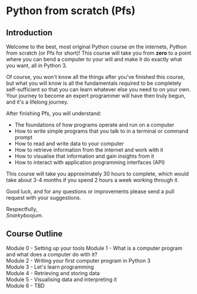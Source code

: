 # Python from scratch (Pfs)

## Introduction

Welcome to the best, most original Python course on the internets, Python from scratch (or Pfs for short)! This course will take you from __zero__ to a point where you can bend a computer to your will and make it do exactly what you want, all in Python 3.

Of course, you won't know all the things after you've finished this course, but what you will know is all the fundamentals required to be completely self-sufficient so that you can learn whatever else you need to on your own. Your journey to become an expert programmer will have then truly begun, and it's a lifelong journey.

After finishing Pfs, you will understand:

* The foundations of how programs operate and run on a computer
* How to write simple programs that you talk to in a terminal or command prompt
* How to read and write data to your computer
* How to retrieve information from the internet and work with it
* How to visualise that information and gain insights from it
* How to interact with application programming interfaces (API)

This course will take you approximately 30 hours to complete, which would take about 3-4 months if you spend 2 hours a week working through it.

Good luck, and for any questions or improvements please send a pull request with your suggestions.

Respectfully,<br />
_Snarkyboojum_.

## Course Outline

Module 0 - Setting up your tools
Module 1 - What is a computer program and what does a computer do with it?<br />
Module 2 - Writing your first computer program in Python 3<br />
Module 3 - Let's learn programming<br />
Module 4 - Retrieving and storing data<br />
Module 5 - Visualising data and interpreting it<br />
Module 6 - TBD<br />
<br />

